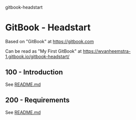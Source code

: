 gitbook-headstart
# GitBook - Headstart

Based on "GitBook" at https://gitbook.com

Can be read as "My First GitBook" at https://wvanheemstra-1.gitbook.io/gitbook-headstart/

## 100 - Introduction

See [README.md](./100/README.md)

## 200 - Requirements

See [README.md](./200/README.md)
